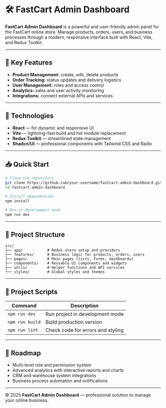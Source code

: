 # 🛠 FastCart Admin Dashboard

**FastCart Admin Dashboard** is a powerful and user-friendly admin panel for the FastCart online store. Manage products, orders, users, and business processes through a modern, responsive interface built with React, Vite, and Redux Toolkit.

---

## 🔧 Key Features

- **Product Management:** create, edit, delete products  
- **Order Tracking:** status updates and delivery logistics  
- **User Management:** roles and access control  
- **Analytics:** sales and user activity monitoring  
- **Integrations:** connect external APIs and services  

---

## 🚀 Technologies

- **React** — for dynamic and responsive UI  
- **Vite** — lightning-fast build and hot module replacement  
- **Redux Toolkit** — streamlined state management  
- **Shadcn/UI** — professional components with Tailwind CSS and Radix  

---

## 📥 Quick Start

```bash
# Clone the repository
git clone https://github.com/your-username/fastcart-admin-dashboard.git
cd fastcart-admin-dashboard

# Install dependencies
npm install

# Run in development mode
npm run dev
```

---

## 📂 Project Structure

```
src/
├── app/           # Redux store setup and providers
├── features/      # Business logic for products, orders, users
├── pages/         # Main pages (lists, forms, dashboards)
├── components/    # Reusable UI components and widgets
├── utils/         # Helper functions and API services
└── styles/        # Global styles and themes
```

---

## 📜 Project Scripts

| Command          | Description                          |
|------------------|------------------------------------|
| `npm run dev`    | Run project in development mode     |
| `npm run build`  | Build production version            |
| `npm run lint`   | Check code for errors and styling   |

---

## 🎯 Roadmap

- Multi-level role and permission system  
- Advanced analytics with interactive reports and charts  
- CRM and warehouse system integrations  
- Business process automation and notifications  

---

© 2025 **FastCart Admin Dashboard** — professional solution to manage your online business.
